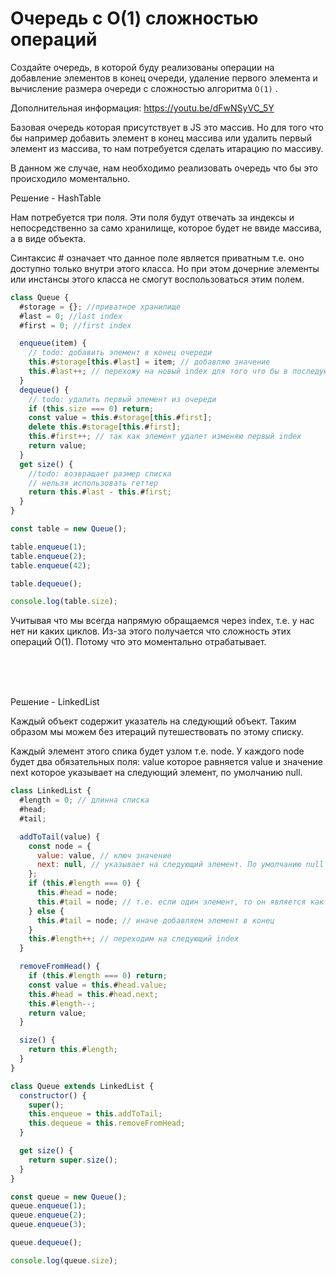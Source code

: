 # Очередь с О(1) сложностью операций

Создайте очередь, в которой буду реализованы операции на добавление элементов в конец очереди, удаление первого элемента и вычисление размера очереди с сложностью алгоритма `О(1)` .

Дополнительная информация: <https://youtu.be/dFwNSyVC_5Y>

Базовая очередь которая присутствует в JS это массив. Но для того что бы например добавить элемент в конец массива или удалить первый элемент из массива, то нам потребуется сделать итарацию по массиву.

В данном же случае, нам необходимо реализовать очередь что бы это происходило моментально. 

Решение - HashTable

Нам потребуется три поля. Эти поля будут отвечать за индексы и непосредственно за само хранилище, которое будет не ввиде массива, а в виде объекта.

Синтаксис # означает что данное поле является приватным т.е. оно доступно только внутри этого класса. Но при этом дочерние элементы или инстансы этого класса не смогут воспользоваться этим полем.

```js
class Queue {
  #storage = {}; //приватное хранилище
  #last = 0; //last index
  #first = 0; //first index

  enqueue(item) {
    // todo: добавить элемент в конец очереди
    this.#storage[this.#last] = item; // добавляю значение
    this.#last++; // перехожу на новый index для того что бы в последующем занести в него новое значение
  }
  dequeue() {
    // todo: удалить первый элемент из очереди
    if (this.size === 0) return;
    const value = this.#storage[this.#first];
    delete this.#storage[this.#first];
    this.#first++; // так как элемент удалет изменяю первый index
    return value;
  }
  get size() {
    //todo: возвращает размер списка
    // нельзя использовать геттер
    return this.#last - this.#first;
  }
}

const table = new Queue();

table.enqueue(1);
table.enqueue(2);
table.enqueue(42);

table.dequeue();

console.log(table.size);

```

Учитывая что мы всегда напрямую обращаемся через index, т.е. у нас нет ни каких циклов. Из-за этого получается что сложность этих операций O(1). Потому что это моментально отрабатывает.

<br/>
<br/>
<br/>

Решение - LinkedList

Каждый объект содержит указатель на следующий объект. Таким образом мы можем без итераций путешествовать по этому списку. 

Каждый элемент этого спика будет узлом т.е. node. У каждого node будет два обязательных поля: value которое равняется value и значение next которое указывает на следующий элемент, по умолчанию null.

```js
class LinkedList {
  #length = 0; // длинна списка
  #head;
  #tail;

  addToTail(value) {
    const node = {
      value: value, // ключ значение
      next: null, // указывает на следующий элемент. По умолчанию null
    };
    if (this.#length === 0) {
      this.#head = node;
      this.#tail = node; // т.е. если один элемент, то он является как началом так и концом
    } else {
      this.#tail = node; // иначе добавляем элемент в конец
    }
    this.#length++; // переходим на следующий index
  }

  removeFromHead() {
    if (this.#length === 0) return;
    const value = this.#head.value;
    this.#head = this.#head.next;
    this.#length--;
    return value;
  }

  size() {
    return this.#length;
  }
}

class Queue extends LinkedList {
  constructor() {
    super();
    this.enqueue = this.addToTail;
    this.dequeue = this.removeFromHead;
  }

  get size() {
    return super.size();
  }
}

const queue = new Queue();
queue.enqueue(1);
queue.enqueue(2);
queue.enqueue(3);

queue.dequeue();

console.log(queue.size);

```

